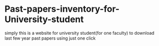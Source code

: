 # Past-papers-inventory-for-University-student
simply this is a website for university student(for one faculty) to download last few year past papers using just one click
